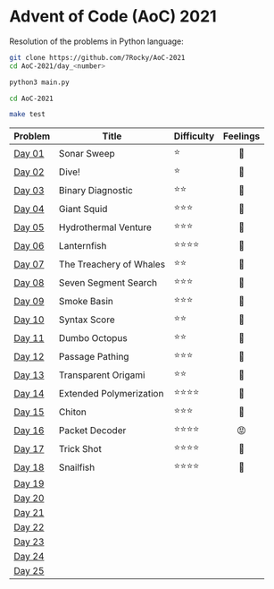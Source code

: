 # Advent of Code (AoC) 2021

Resolution of the problems in Python language:

```bash
git clone https://github.com/7Rocky/AoC-2021
cd AoC-2021/day_<number>

python3 main.py
```

```bash
cd AoC-2021

make test
```

| Problem          | Title                   | Difficulty                     | Feelings         |
| ---------------- | ----------------------- | ------------------------------ |:----------------:|
| [Day 01](day_01) | Sonar Sweep             | :star:                         | :shrug:          |
| [Day 02](day_02) | Dive!                   | :star:                         | :shrug:          |
| [Day 03](day_03) | Binary Diagnostic       | :star::star:                   | :raised_eyebrow: |
| [Day 04](day_04) | Giant Squid             | :star::star::star:             | :thinking:       |
| [Day 05](day_05) | Hydrothermal Venture    | :star::star::star:             | :raised_eyebrow: |
| [Day 06](day_06) | Lanternfish             | :star::star::star::star:       | :exploding_head: |
| [Day 07](day_07) | The Treachery of Whales | :star::star:                   | :star_struck:    |
| [Day 08](day_08) | Seven Segment Search    | :star::star::star:             | :blue_heart:     |
| [Day 09](day_09) | Smoke Basin             | :star::star::star:             | :blue_heart:     |
| [Day 10](day_10) | Syntax Score            | :star::star:                   | :star_struck:    |
| [Day 11](day_11) | Dumbo Octopus           | :star::star:                   | :shrug:          |
| [Day 12](day_12) | Passage Pathing         | :star::star::star:             | :blue_heart:     |
| [Day 13](day_13) | Transparent Origami     | :star::star:                   | :star_struck:    |
| [Day 14](day_14) | Extended Polymerization | :star::star::star::star:       | :exploding_head: |
| [Day 15](day_15) | Chiton                  | :star::star::star:             | :star_struck:    |
| [Day 16](day_16) | Packet Decoder          | :star::star::star::star:       | :rage:           |
| [Day 17](day_17) | Trick Shot              | :star::star::star::star:       | :blue_heart:     |
| [Day 18](day_18) | Snailfish               | :star::star::star::star:       | :exploding_head: |
| [Day 19](day_19) |                         |                                |                  |
| [Day 20](day_20) |                         |                                |                  |
| [Day 21](day_21) |                         |                                |                  |
| [Day 22](day_22) |                         |                                |                  |
| [Day 23](day_23) |                         |                                |                  |
| [Day 24](day_24) |                         |                                |                  |
| [Day 25](day_25) |                         |                                |                  |
